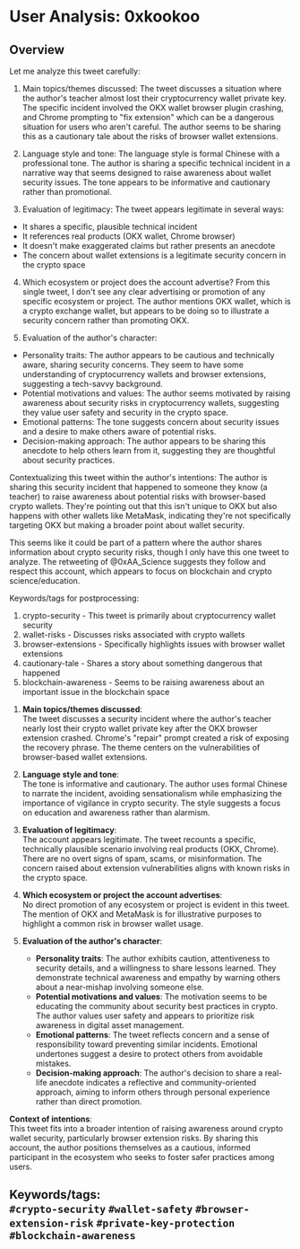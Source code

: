 # User Analysis: 0xkookoo

## Overview

<think>
Let me analyze this tweet carefully:

1. Main topics/themes discussed:
The tweet discusses a situation where the author's teacher almost lost their cryptocurrency wallet private key. The specific incident involved the OKX wallet browser plugin crashing, and Chrome prompting to "fix extension" which can be a dangerous situation for users who aren't careful. The author seems to be sharing this as a cautionary tale about the risks of browser wallet extensions.

2. Language style and tone:
The language style is formal Chinese with a professional tone. The author is sharing a specific technical incident in a narrative way that seems designed to raise awareness about wallet security issues. The tone appears to be informative and cautionary rather than promotional.

3. Evaluation of legitimacy:
The tweet appears legitimate in several ways:
- It shares a specific, plausible technical incident
- It references real products (OKX wallet, Chrome browser)
- It doesn't make exaggerated claims but rather presents an anecdote
- The concern about wallet extensions is a legitimate security concern in the crypto space

4. Which ecosystem or project does the account advertise?
From this single tweet, I don't see any clear advertising or promotion of any specific ecosystem or project. The author mentions OKX wallet, which is a crypto exchange wallet, but appears to be doing so to illustrate a security concern rather than promoting OKX.

5. Evaluation of the author's character:
- Personality traits: The author appears to be cautious and technically aware, sharing security concerns. They seem to have some understanding of cryptocurrency wallets and browser extensions, suggesting a tech-savvy background.
- Potential motivations and values: The author seems motivated by raising awareness about security risks in cryptocurrency wallets, suggesting they value user safety and security in the crypto space.
- Emotional patterns: The tone suggests concern about security issues and a desire to make others aware of potential risks.
- Decision-making approach: The author appears to be sharing this anecdote to help others learn from it, suggesting they are thoughtful about security practices.

Contextualizing this tweet within the author's intentions:
The author is sharing this security incident that happened to someone they know (a teacher) to raise awareness about potential risks with browser-based crypto wallets. They're pointing out that this isn't unique to OKX but also happens with other wallets like MetaMask, indicating they're not specifically targeting OKX but making a broader point about wallet security.

This seems like it could be part of a pattern where the author shares information about crypto security risks, though I only have this one tweet to analyze. The retweeting of @0xAA_Science suggests they follow and respect this account, which appears to focus on blockchain and crypto science/education.

Keywords/tags for postprocessing:
1. crypto-security - This tweet is primarily about cryptocurrency wallet security
2. wallet-risks - Discusses risks associated with crypto wallets
3. browser-extensions - Specifically highlights issues with browser wallet extensions
4. cautionary-tale - Shares a story about something dangerous that happened
5. blockchain-awareness - Seems to be raising awareness about an important issue in the blockchain space
</think>

1. **Main topics/themes discussed**:  
   The tweet discusses a security incident where the author's teacher nearly lost their crypto wallet private key after the OKX browser extension crashed. Chrome's "repair" prompt created a risk of exposing the recovery phrase. The theme centers on the vulnerabilities of browser-based wallet extensions.

2. **Language style and tone**:  
   The tone is informative and cautionary. The author uses formal Chinese to narrate the incident, avoiding sensationalism while emphasizing the importance of vigilance in crypto security. The style suggests a focus on education and awareness rather than alarmism.

3. **Evaluation of legitimacy**:  
   The account appears legitimate. The tweet recounts a specific, technically plausible scenario involving real products (OKX, Chrome). There are no overt signs of spam, scams, or misinformation. The concern raised about extension vulnerabilities aligns with known risks in the crypto space.

4. **Which ecosystem or project the account advertises**:  
   No direct promotion of any ecosystem or project is evident in this tweet. The mention of OKX and MetaMask is for illustrative purposes to highlight a common risk in browser wallet usage.

5. **Evaluation of the author's character**:  
   - **Personality traits**: The author exhibits caution, attentiveness to security details, and a willingness to share lessons learned. They demonstrate technical awareness and empathy by warning others about a near-mishap involving someone else.
   - **Potential motivations and values**: The motivation seems to be educating the community about security best practices in crypto. The author values user safety and appears to prioritize risk awareness in digital asset management.
   - **Emotional patterns**: The tweet reflects concern and a sense of responsibility toward preventing similar incidents. Emotional undertones suggest a desire to protect others from avoidable mistakes.
   - **Decision-making approach**: The author's decision to share a real-life anecdote indicates a reflective and community-oriented approach, aiming to inform others through personal experience rather than direct promotion.

**Context of intentions**:  
This tweet fits into a broader intention of raising awareness around crypto wallet security, particularly browser extension risks. By sharing this account, the author positions themselves as a cautious, informed participant in the ecosystem who seeks to foster safer practices among users.

**Keywords/tags**:  
`#crypto-security` `#wallet-safety` `#browser-extension-risk` `#private-key-protection` `#blockchain-awareness`
---
